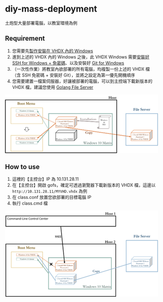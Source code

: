 # diy-mass-deployment
 土炮型大量部署電腦，以教室環境為例

## Requirement
1. 您需要先[製作安裝在 VHDX 內的 Windows](./WIN2VHDX.md)
2. 進到上述的 VHDX 內的 Windows 之後，此 VHDX Windows 需要[安裝好 SSH for Windows + 免密碼](./WINSSH_NOPASS.md)、以及安裝好 [Git for Windows](https://git-scm.com/)
3. （一次性作業）將教室內欲部署的所有電腦，均複製一份上述的 VHDX 檔（含 SSH 免密碼 + 安裝好 Git），並將之設定為第一優先開機順序
4. 您需要建置一檔案伺服器，好讓被部署的電腦，可以到主控端下載新版本的 VHDX 檔，建議您使用 [Golang File Server](https://github.com/oneleo/gofs)

![Install_Win_to_VHDX](./images/Install_Win_to_VHDX.png "Install_Win_to_VHDX")

## How to use
1. 這裡的【主控台】IP 為 10.131.28.11
2. 在【主控台】開啟 gofs，確定可透過瀏覽器下載新版本的 VHDX 檔，這邊以 `http://10.131.28.11/MYVHD.vhdx` 為例
3. 在 class.conf 放置您欲部署的目標電腦 IP
4. 執行 class.cmd 檔

![Change_VHDX_By_SSH](./images/Change_VHDX_By_SSH.png "Change_VHDX_By_SSH")